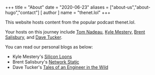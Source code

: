 +++
title = "About"
date = "2020-06-23"
aliases = ["about-us","about-hugo","contact"]
[ author ]
  name = "thenet.lol"
+++

This website hosts content from the popular podcast thenet.lol.

Your hosts on this journey include
[Tom Nadeau](https://twitter.com/tdnjunisco?lang=en),
[Kyle Mestery](https://twitter.com/mestery?lang=en),
[Brent Salisbury](https://twitter.com/networkstatic?lang=en), and
[Dave Tucker](https://twitter.com/dave_tucker).

You can read our personal blogs as below:

* Kyle Mestery's [Silicon Loons](https://blog.siliconloons.com)
* Brent Salisbury's [Network Static](https://networkstatic.net)
* Dave Tucker's [Tales of an Engineer in the Wild](https://dtucker.co.uk)
